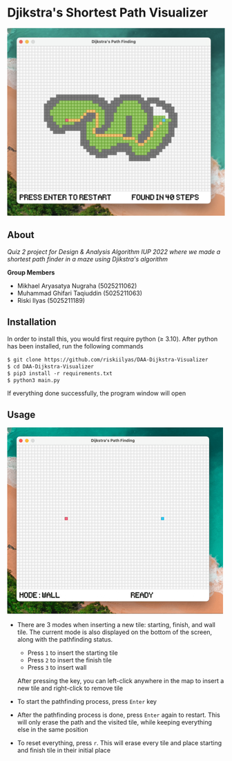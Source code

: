 # Djikstra's Shortest Path Visualizer

![preview](./readme_assets/preview.png)

## About

_Quiz 2 project for Design & Analysis Algorithm IUP 2022 where
we made a shortest path finder in a maze using Djikstra's algorithm_

**Group Members**

- Mikhael Aryasatya Nugraha (5025211062)
- Muhammad Ghifari Taqiuddin (5025211063)
- Riski Ilyas (5025211189)

## Installation

In order to install this, you would first require python (≥ 3.10).
After python has been installed, run the following commands

```
$ git clone https://github.com/riskiilyas/DAA-Dijkstra-Visualizer
$ cd DAA-Dijkstra-Visualizer
$ pip3 install -r requirements.txt
$ python3 main.py
```

If everything done successfully, the program window will open

## Usage

![demo](./readme_assets/demo.gif)

- There are 3 modes when inserting a new tile: starting, finish, and wall tile.
  The current mode is also displayed on the bottom of the screen, along with
  the pathfinding status.
    - Press `1` to insert the starting tile
    - Press `2` to insert the finish tile
    - Press `3` to insert wall

  After pressing the key, you can left-click anywhere in the map to insert a new tile
  and right-click to remove tile

- To start the pathfinding process, press `Enter` key
- After the pathfinding process is done, press `Enter` again
  to restart. This will only erase the path and the visited tile, while
  keeping everything else in the same position
- To reset everything, press `r`. This will erase every tile and place starting
  and finish tile in their initial place
